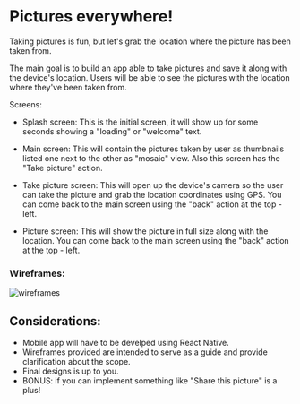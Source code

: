 # Pictures everywhere!

Taking pictures is fun, but let's grab the location where the picture has been taken from.

The main goal is to build an app able to take pictures and save it along with the device's location. Users will be able to see the pictures with the location where they've been taken from.

Screens:

- Splash screen: This is the initial screen, it will show up for some seconds showing a "loading" or "welcome" text.

- Main screen: This will contain the pictures taken by user as thumbnails listed one next to the other as "mosaic" view. Also this screen has the "Take picture" action.

- Take picture screen: This will open up the device's camera so the user can take the picture and grab the location coordinates using GPS. You can come back to the main screen using the "back" action at the top - left.

- Picture screen: This will show the picture in full size along with the location. You can come back to the main screen using the "back" action at the top - left.

### Wireframes:

![wireframes](https://github.com/eurekalabs-io/challenges/blob/main/mobile/react-native/wireframes/screens.png)

## Considerations:

- Mobile app will have to be develped using React Native.
- Wireframes provided are intended to serve as a guide and provide clarification about the scope.
- Final designs is up to you.
- BONUS: if you can implement something like "Share this picture" is a plus!
